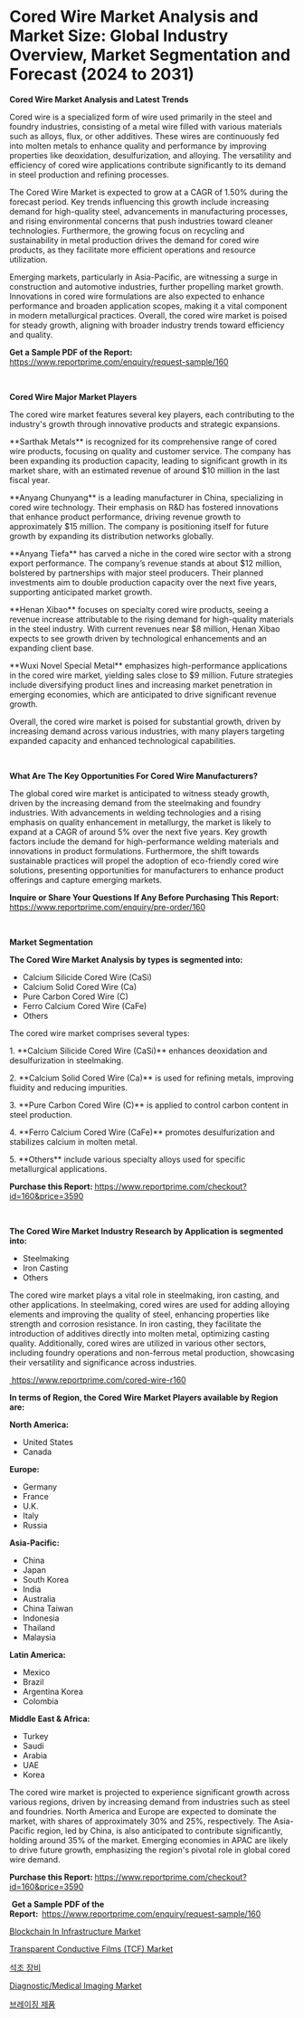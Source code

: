 <p><h1>Cored Wire Market Analysis and Market Size: Global Industry Overview, Market Segmentation and Forecast (2024 to 2031)</h1></p><p><strong>Cored Wire Market Analysis and Latest Trends</strong></p>
<p><p>Cored wire is a specialized form of wire used primarily in the steel and foundry industries, consisting of a metal wire filled with various materials such as alloys, flux, or other additives. These wires are continuously fed into molten metals to enhance quality and performance by improving properties like deoxidation, desulfurization, and alloying. The versatility and efficiency of cored wire applications contribute significantly to its demand in steel production and refining processes.</p><p>The Cored Wire Market is expected to grow at a CAGR of 1.50% during the forecast period. Key trends influencing this growth include increasing demand for high-quality steel, advancements in manufacturing processes, and rising environmental concerns that push industries toward cleaner technologies. Furthermore, the growing focus on recycling and sustainability in metal production drives the demand for cored wire products, as they facilitate more efficient operations and resource utilization.</p><p>Emerging markets, particularly in Asia-Pacific, are witnessing a surge in construction and automotive industries, further propelling market growth. Innovations in cored wire formulations are also expected to enhance performance and broaden application scopes, making it a vital component in modern metallurgical practices. Overall, the cored wire market is poised for steady growth, aligning with broader industry trends toward efficiency and quality.</p></p>
<p><strong>Get a Sample PDF of the Report:&nbsp;</strong> <a href="https://www.reportprime.com/enquiry/request-sample/160">https://www.reportprime.com/enquiry/request-sample/160</a></p>
<p>&nbsp;</p>
<p><strong>Cored Wire Major Market Players</strong></p>
<p><p>The cored wire market features several key players, each contributing to the industry's growth through innovative products and strategic expansions. </p><p>**Sarthak Metals** is recognized for its comprehensive range of cored wire products, focusing on quality and customer service. The company has been expanding its production capacity, leading to significant growth in its market share, with an estimated revenue of around $10 million in the last fiscal year.</p><p>**Anyang Chunyang** is a leading manufacturer in China, specializing in cored wire technology. Their emphasis on R&D has fostered innovations that enhance product performance, driving revenue growth to approximately $15 million. The company is positioning itself for future growth by expanding its distribution networks globally.</p><p>**Anyang Tiefa** has carved a niche in the cored wire sector with a strong export performance. The company’s revenue stands at about $12 million, bolstered by partnerships with major steel producers. Their planned investments aim to double production capacity over the next five years, supporting anticipated market growth.</p><p>**Henan Xibao** focuses on specialty cored wire products, seeing a revenue increase attributable to the rising demand for high-quality materials in the steel industry. With current revenues near $8 million, Henan Xibao expects to see growth driven by technological enhancements and an expanding client base.</p><p>**Wuxi Novel Special Metal** emphasizes high-performance applications in the cored wire market, yielding sales close to $9 million. Future strategies include diversifying product lines and increasing market penetration in emerging economies, which are anticipated to drive significant revenue growth.</p><p>Overall, the cored wire market is poised for substantial growth, driven by increasing demand across various industries, with many players targeting expanded capacity and enhanced technological capabilities.</p></p>
<p>&nbsp;</p>
<p><strong>What Are The Key Opportunities For Cored Wire Manufacturers?</strong></p>
<p><p>The global cored wire market is anticipated to witness steady growth, driven by the increasing demand from the steelmaking and foundry industries. With advancements in welding technologies and a rising emphasis on quality enhancement in metallurgy, the market is likely to expand at a CAGR of around 5% over the next five years. Key growth factors include the demand for high-performance welding materials and innovations in product formulations. Furthermore, the shift towards sustainable practices will propel the adoption of eco-friendly cored wire solutions, presenting opportunities for manufacturers to enhance product offerings and capture emerging markets.</p></p>
<p><strong>Inquire or Share Your Questions If Any Before Purchasing This Report:</strong> <a href="https://www.reportprime.com/enquiry/pre-order/160">https://www.reportprime.com/enquiry/pre-order/160</a></p>
<p>&nbsp;</p>
<p><strong>Market Segmentation</strong></p>
<p><strong>The Cored Wire Market Analysis by types is segmented into:</strong></p>
<p><ul><li>Calcium Silicide Cored Wire (CaSi)</li><li>Calcium Solid Cored Wire (Ca)</li><li>Pure Carbon Cored Wire (C)</li><li>Ferro Calcium Cored Wire (CaFe)</li><li>Others</li></ul></p>
<p><p>The cored wire market comprises several types: </p><p>1. **Calcium Silicide Cored Wire (CaSi)** enhances deoxidation and desulfurization in steelmaking.</p><p>2. **Calcium Solid Cored Wire (Ca)** is used for refining metals, improving fluidity and reducing impurities.</p><p>3. **Pure Carbon Cored Wire (C)** is applied to control carbon content in steel production.</p><p>4. **Ferro Calcium Cored Wire (CaFe)** promotes desulfurization and stabilizes calcium in molten metal.</p><p>5. **Others** include various specialty alloys used for specific metallurgical applications.</p></p>
<p><strong>Purchase this Report:&nbsp;</strong><a href="https://www.reportprime.com/checkout?id=160&price=3590">https://www.reportprime.com/checkout?id=160&price=3590</a></p>
<p>&nbsp;</p>
<p><strong>The Cored Wire Market Industry Research by Application is segmented into:</strong></p>
<p><ul><li>Steelmaking</li><li>Iron Casting</li><li>Others</li></ul></p>
<p><p>The cored wire market plays a vital role in steelmaking, iron casting, and other applications. In steelmaking, cored wires are used for adding alloying elements and improving the quality of steel, enhancing properties like strength and corrosion resistance. In iron casting, they facilitate the introduction of additives directly into molten metal, optimizing casting quality. Additionally, cored wires are utilized in various other sectors, including foundry operations and non-ferrous metal production, showcasing their versatility and significance across industries.</p></p>
<p><a href="https://www.reportprime.com/cored-wire-r160">&nbsp;https://www.reportprime.com/cored-wire-r160</a></p>
<p><strong>In terms of Region, the Cored Wire Market Players available by Region are:</strong></p>
<p>
    <p> <strong> North America: </strong>
        <ul>
            <li>United States</li>
            <li>Canada</li>
        </ul>
        </p> 
    <p> <strong> Europe: </strong>
        <ul>
            <li>Germany</li>
            <li>France</li>
            <li>U.K.</li>
            <li>Italy</li>
            <li>Russia</li>
        </ul>
        </p> 
    <p> <strong> Asia-Pacific: </strong>
        <ul>
            <li>China</li>
            <li>Japan</li>
            <li>South Korea</li>
            <li>India</li>
            <li>Australia</li>
            <li>China Taiwan</li>
            <li>Indonesia</li>
            <li>Thailand</li>
            <li>Malaysia</li>
        </ul>
        </p> 
    <p> <strong> Latin America: </strong>
        <ul>
            <li>Mexico</li>
            <li>Brazil</li>
            <li>Argentina Korea</li>
            <li>Colombia</li>
        </ul>
        </p> 
    <p> <strong> Middle East & Africa: </strong>
        <ul>
            <li>Turkey</li>
            <li>Saudi</li>
            <li>Arabia</li>
            <li>UAE</li>
            <li>Korea</li>
        </ul>
    </p>
    </p>
<p><p>The cored wire market is projected to experience significant growth across various regions, driven by increasing demand from industries such as steel and foundries. North America and Europe are expected to dominate the market, with shares of approximately 30% and 25%, respectively. The Asia-Pacific region, led by China, is also anticipated to contribute significantly, holding around 35% of the market. Emerging economies in APAC are likely to drive future growth, emphasizing the region's pivotal role in global cored wire demand.</p></p>
<p><strong>Purchase this Report: </strong><a href="https://www.reportprime.com/checkout?id=160&price=3590">https://www.reportprime.com/checkout?id=160&price=3590</a></p>
<p>&nbsp;<strong>Get a Sample PDF of the Report:&nbsp;&nbsp;</strong><a href="https://www.reportprime.com/enquiry/request-sample/160">https://www.reportprime.com/enquiry/request-sample/160</a></p>
<p><strong></strong></p>
<p><p><a href="https://medium.com/@shirleygreene26/blockchain-in-infrastructure-market-industry-trends-and-forecast-for-period-from-2024-to-2031-a36728ad6292">Blockchain In Infrastructure Market</a></p><p><a href="https://issuu.com/reportprime-2/docs/transparent-conductive-films-tcf-ma_ccbcf1db48a700">Transparent Conductive Films (TCF) Market</a></p><p><a href="https://medium.com/@wallacbahrtyinger567686/%EB%B2%88%EC%B0%BD%ED%95%98%EB%8A%94-%EC%A1%B0%EC%A0%81-%EC%9E%90%EC%9E%AC-%EC%9E%A5%EB%B9%84-%EC%8B%9C%EC%9E%A5-%EB%B6%80%EB%AC%B8-2031%EB%85%84%EA%B9%8C%EC%A7%80%EC%9D%98-%EC%8B%9C%EC%9E%A5-%EB%B6%84%EC%84%9D-%EB%B0%8F-%EC%84%B1%EC%9E%A5-%EC%A0%84%EB%A7%9D-5524dcaf1494">석조 장비</a></p><p><a href="https://issuu.com/reportprime-2/docs/diagnosticmedical-imaging-market-si_4beaa41ebc013d">Diagnostic/Medical Imaging Market</a></p><p><a href="https://medium.com/@wallacbahrtyinger567686/%EC%A0%84-%EC%84%B8%EA%B3%84-%EB%B8%8C%EB%A0%88%EC%9D%B4%EC%A7%95-%EC%A0%9C%ED%92%88-%EC%82%B0%EC%97%85-%EB%B6%84%EC%84%9D-%EC%A0%90%EC%9C%A0%EC%9C%A8-%EC%84%B1%EC%9E%A5-%ED%8A%B8%EB%A0%8C%EB%93%9C-%EB%B0%8F-2024%EB%85%84%EB%B6%80%ED%84%B0-2031%EB%85%84%EA%B9%8C%EC%A7%80%EC%9D%98-%EC%98%88%EC%B8%A1-d9364e0974b8">브레이징 제품</a></p></p>